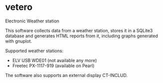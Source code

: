 # vetero
Electronic Weather station

This software collects data from a weather station, stores it in a SQLite3 database and
generates HTML reports from it, including graphs generated with gnuplot.

Supported weather stations:

  * ELV USB WDE01 (not available any more)
  * Freetec PX-1117-919 (available on Pearl)
  
The software also supports an external display CT-INCLUD.
